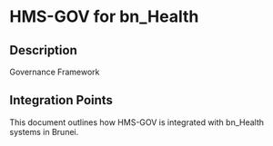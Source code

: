 # HMS-GOV for bn_Health

## Description

Governance Framework

## Integration Points

This document outlines how HMS-GOV is integrated with bn_Health systems in Brunei.
